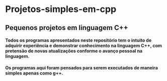  # Projetos-simples-em-cpp
## Pequenos projetos em linguagem C++
#### Todos os programas apresentados neste repositório tem o intuito de adquirir experiência e demonstrar conhecimento na linguagem C++, com pretensão de novas atualizações conforme o avanço pessoal na linguagem. 
#### Os programas aqui foram pensados para serem executados de maneira simples apenas como g++.
